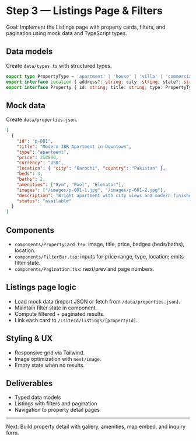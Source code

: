 # Step 3 — Listings Page & Filters

Goal: Implement the Listings page with property cards, filters, and pagination using mock data and TypeScript types.

## Data models
Create `data/types.ts` with structured types.
```ts
export type PropertyType = 'apartment' | 'house' | 'villa' | 'commercial' | 'land';
export interface Location { address?: string; city: string; state?: string; country: string; lat?: number; lng?: number; }
export interface Property { id: string; title: string; type: PropertyType; price: number; currency: 'USD'|'EUR'|'GBP'|'PKR'|'AED'; location: Location; areaSqFt?: number; beds?: number; baths?: number; amenities?: string[]; images: string[]; description?: string; status?: 'available'|'sold'|'pending'; yearBuilt?: number; parking?: boolean; }
```

## Mock data
Create `data/properties.json`.
```json
[
  {
    "id": "p-001",
    "title": "Modern 3BR Apartment in Downtown",
    "type": "apartment",
    "price": 250000,
    "currency": "USD",
    "location": { "city": "Karachi", "country": "Pakistan" },
    "beds": 3,
    "baths": 2,
    "amenities": ["Gym", "Pool", "Elevator"],
    "images": ["/images/p-001-1.jpg", "/images/p-001-2.jpg"],
    "description": "Bright apartment with city views and modern finishes.",
    "status": "available"
  }
]
```

## Components
- `components/PropertyCard.tsx`: image, title, price, badges (beds/baths), location.
- `components/FilterBar.tsx`: inputs for price range, type, location; emits filter state.
- `components/Pagination.tsx`: next/prev and page numbers.

## Listings page logic
- Load mock data (import JSON or fetch from `/data/properties.json`).
- Maintain filter state in component.
- Compute filtered + paginated results.
- Link each card to `/:siteId/listings/[propertyId]`.

## Styling & UX
- Responsive grid via Tailwind.
- Image optimization with `next/image`.
- Empty state when no results.

## Deliverables
- Typed data models
- Listings with filters and pagination
- Navigation to property detail pages

---

Next: Build property detail with gallery, amenities, map embed, and inquiry form.
